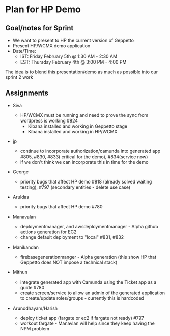# Plan for HP Demo

## Goal/notes for Sprint

- We want to present to HP the current version of Geppetto
- Present HP/WCMX demo application
- Date/Time:  
  - IST: Friday February 5th @ 1:30 AM - 2:30 AM
  - EST: Thursday February 4th @ 3:00 PM - 4:00 PM

The idea is to blend this presentation/demo as much as possible into our sprint 2 work

## Assignments

- Siva
  - HP/WCMX must be running and need to prove the sync from wordpress is working #824
    - Kibana installed and working in Geppetto stage
    - Kibana installed and working in HP/WCMX 

- jp
  - continue to incorporate authorization/camunda into generated app #805, #830, #833( critical for the demo), #834(service now)
  - if we don't think we can incorporate this in time for the demo

- George
  - priority bugs that affect HP demo #818 (already solved waiting testing), #797 (secondary entities - delete use case)

- Aruldas
  - priority bugs that affect HP demo #780

- Manavalan
  - deploymentmanager, and awsdeploymentmanager - Alpha github actions generation for EC2
  - change default deployment to "local" #831, #832

- Manikandan
  - firebasegenerationmanger - Alpha generation (this show HP that Geppetto does NOT impose a technical stack)

- Mithun
  - integrate generated app with Camunda using the Ticket app as a guide #780
  - create screen/service to allow an admin of the generated application to create/update roles/groups - currently this is hardcoded

- Arunodhayam/Harish
  - deploy ticket app (fargate or ec2 if fargate not ready) #797
  - workout fargate - Manavlan will help since they keep having the NPM problem


